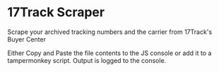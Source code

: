 # 17Track Scraper
Scrape your archived tracking numbers and the carrier from 17Track's Buyer Center

Either Copy and Paste the file contents to the JS console or add it to a tampermonkey script. Output is logged to the console.
